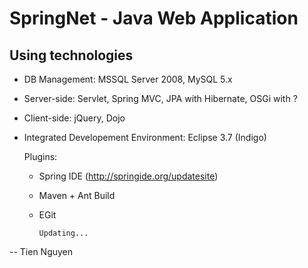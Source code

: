 SpringNet - Java Web Application
========================================


Using technologies
------------------

* DB Management: MSSQL Server 2008, MySQL 5.x

* Server-side: Servlet, Spring MVC, JPA with Hibernate, OSGi with ?

* Client-side: jQuery, Dojo

* Integrated Developement Environment: Eclipse 3.7 (Indigo)

    Plugins:

  * Spring IDE (http://springide.org/updatesite)
  * Maven + Ant Build
  * EGit



        Updating...


--
Tien Nguyen
